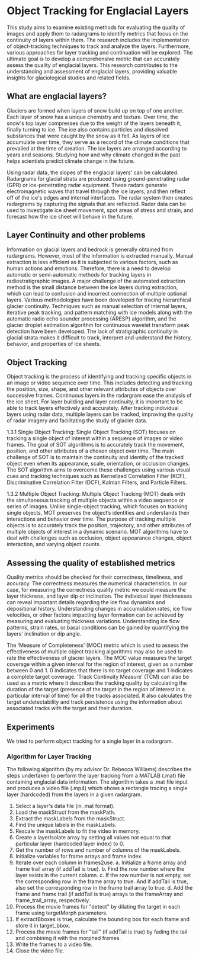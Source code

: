 # Object Tracking for Englacial Layers

This study aims to examine existing methods for evaluating the quality of images and apply them to radargrams to identify metrics that focus on the continuity of layers within them. The research includes the implementation of object-tracking techniques to track and analyze the layers. Furthermore, various approaches for layer tracking and continuation will be explored. The ultimate goal is to develop a comprehensive metric that can accurately assess the quality of englacial layers. This research contributes to the understanding and assessment of englacial layers, providing valuable insights for glaciological studies and related fields.

## What are englacial layers?

Glaciers are formed when layers of snow build up on top of one another. Each layer of snow has a unique chemistry and texture. Over time, the snow's top layer compresses due to the weight of the layers beneath it, finally turning to ice. The ice also contains particles and dissolved substances that were caught by the snow as it fell. As layers of ice accumulate over time, they serve as a record of the climate conditions that prevailed at the time of creation. The ice layers are arranged according to years and seasons. Studying how and why climate changed in the past helps scientists predict climate change in the future. 

Using radar data, the slopes of the englacial layers' can be calculated. Radargrams for glacial strata are produced using ground-penetrating radar (GPR) or ice-penetrating radar equipment. These radars generate electromagnetic waves that travel through the ice layers, and then reflect off of the ice's edges and internal interfaces. The radar system then creates radargrams by capturing the signals that are reflected. Radar data can be used to investigate ice sheet movement, spot areas of stress and strain, and forecast how the ice sheet will behave in the future. 

## Layer Continuity and other problems

Information on glacial layers and bedrock is generally obtained from radargrams. However, most of the information is extracted manually. Manual extraction is less efficient as it is subjected to various factors, such as human actions and emotions. Therefore, there is a need to develop automatic or semi-automatic methods for tracking layers in radiostratigraphic images. A major challenge of the automated extraction method is the small distance between the ice layers during extraction, which can lead to confusion and incorrect connection of multiple optional layers. Various methodologies have been developed for tracing hierarchical glacier continuity. Techniques such as manual selection of internal layers, iterative peak tracking, and pattern matching with ice models along with the automatic radio echo sounder processing (ARESP) algorithm, and the glacier droplet estimation algorithm for continuous wavelet transform peak detection have been developed. The lack of stratigraphic continuity in glacial strata makes it difficult to track, interpret and understand the history, behavior, and properties of ice sheets. 

## Object Tracking

Object tracking is the process of identifying and tracking specific objects in an image or video sequence over time. This includes detecting and tracking the position, size, shape, and other relevant attributes of objects over successive frames. 
Continuous layers in the radargram ease the analysis of the ice sheet. For layer building and layer continuity, it is important to be able to track layers effectively and accurately. After tracking individual layers using radar data, multiple layers can be tracked, improving the quality of radar imagery and facilitating the study of glacier data.  

1.3.1 Single Object Tracking:
Single Object Tracking (SOT) focuses on tracking a single object of interest within a sequence of images or video frames. The goal of SOT algorithms is to accurately track the movement, position, and other attributes of a chosen object over time. The main challenge of SOT is to maintain the continuity and identity of the tracked object even when its appearance, scale, orientation, or occlusion changes. The SOT algorithm aims to overcome these challenges using various visual cues and tracking techniques such as Kernelized Correlation Filter (KCF), Discriminative Correlation Filter (DCF), Kalman Filters, and Particle Filters. 

1.3.2 Multiple Object Tracking:
Multiple Object Tracking (MOT) deals with the simultaneous tracking of multiple objects within a video sequence or series of images. Unlike single-object tracking, which focuses on tracking single objects, MOT preserves the object’s identities and understands their interactions and behavior over time. The purpose of tracking multiple objects is to accurately track the position, trajectory, and other attributes of multiple objects of interest in a dynamic scenario. MOT algorithms have to deal with challenges such as occlusion, object appearance changes, object interaction, and varying object counts. 

## Assessing the quality of established metrics

Quality metrics should be checked for their correctness, timeliness, and accuracy. The correctness measures the numerical characteristics. In our case, for measuring the correctness quality metric we could measure the layer thickness, and layer dip or inclination. The individual layer thicknesses can reveal important details regarding the ice flow dynamics and depositional history. Understanding changes in accumulation rates, ice flow velocities, or other factors impacting layer formation can be achieved by measuring and evaluating thickness variations. Understanding ice flow patterns, strain rates, or basal conditions can be gained by quantifying the layers' inclination or dip angle. 

The ‘Measure of Completeness’ (MOC) metric which is used to assess the effectiveness of multiple object tracking algorithms may also be used to rate the effectiveness of glacier layers. The MOC value measures the target coverage within a given interval for the region of interest, given as a number between 0 and 1. 0 indicates that there is no target coverage and 1 indicates a complete target coverage. ‘Track Continuity Measure’ (TCM) can also be used as a metric where it describes the tracking quality by calculating the duration of the target (presence of the target in the region of interest in a particular interval of time) for all the tracks associated. It also calculates the target undetectability and track persistence using the information about associated tracks with the target and their duration. 

## Experiments
We tried to perform object tracking for a single layer in a radargram. 

### Algorithm for Layer Tracking 
The following algorithm (by my advisor Dr. Rebecca Williams) describes the steps undertaken to perform the layer tracking from a MATLAB (.mat) file containing englacial data information. The algorithm takes a .mat file input and produces a video file (.mp4) which shows a rectangle tracing a single layer (hardcoded) from the layers in a given radargram. 

1. Select a layer's data file (in .mat format).
2. Load the maskStruct from the maskPath.
3. Extract the maskLabels from the maskStruct.
4. Find the unique labels in the maskLabels.
5. Rescale the maskLabels to fit the video in memory.
6. Create a layerIsolate array by setting all values not equal to that particular layer (hardcoded layer index) to 0.
7. Get the number of rows and number of columns of the maskLabels.
8. Initialize variables for frame arrays and frame index.
9. Iterate over each column in frames2use.
a. Initialize a frame array and frame trail array (if addTail is true).
b. Find the row number where the layer exists in the current column.
c. If the row number is not empty, set the corresponding row in the frame array to true. And if addTail is true, also set the corresponding row in the frame trail array to true.
d. Add the frame and frame trail (if addTail is true) arrays to the frameArray and frame_trail_array, respectively.
10. Process the movie frames for "detect" by dilating the target in each frame using targetMorph parameters.
11. If extractBboxes is true, calculate the bounding box for each frame and store it in target_bbox.
12. Process the movie frames for "tail" (if addTail is true) by fading the tail and combining it with the morphed frames.
13. Write the frames to a video file.
14. Close the video file.
